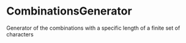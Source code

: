 # CombinationsGenerator
Generator of the combinations with a specific length of a finite set of characters